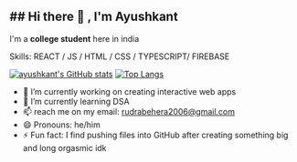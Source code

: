 <h2>## Hi there 👋 , I'm Ayushkant</h2>

<p>I'm a <b>college student</b> here in india</p>
<p>Skills:  REACT / JS / HTML / CSS / TYPESCRIPT/ FIREBASE </p>

[![ayushkant's GitHub stats](https://github-readme-stats.vercel.app/api?username=Graffian)](https://github.com/Graffian/github-readme-stats)
[![Top Langs](https://github-readme-stats.vercel.app/api/top-langs/?username=Graffian)](https://github.com/Graffian/github-readme-stats)


- 🔭 I’m currently working on creating interactive web apps
- 🌱 I’m currently learning DSA
- 📫 reach me on my email: rudrabehera2006@gmail.com 
- 😄 Pronouns: he/him
- ⚡ Fun fact: I find pushing files into GitHub after creating something big and long orgasmic idk

